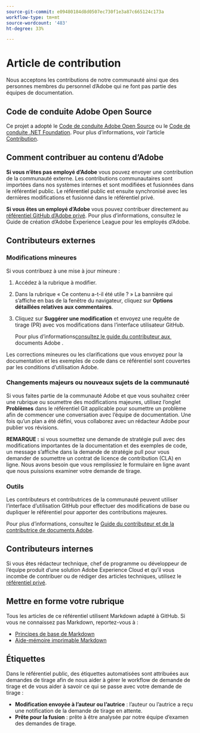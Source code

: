 ```yaml
---
source-git-commit: e09480184d8d0507ec730f1e3a87c665124c173a
workflow-type: tm+mt
source-wordcount: '483'
ht-degree: 33%

---
```

# Article de contribution

Nous acceptons les contributions de notre communauté ainsi que des personnes membres du personnel d’Adobe qui ne font pas partie des équipes de documentation.

## Code de conduite Adobe Open Source

Ce projet a adopté le [Code de conduite Adobe Open Source](code-of-conduct.md) ou le [Code de conduite .NET Foundation](https://dotnetfoundation.org/code-of-conduct). Pour plus d’informations, voir l’article [Contribution](contributing.md).

## Comment contribuer au contenu d’Adobe

**Si vous n’êtes pas employé d’Adobe** vous pouvez envoyer une contribution de la communauté externe. Les contributions communautaires sont importées dans nos systèmes internes et sont modifiées et fusionnées dans le référentiel public. Le référentiel public est ensuite synchronisé avec les dernières modifications et fusionné dans le référentiel privé.

**Si vous êtes un employé d’Adobe** vous pouvez contribuer directement au [référentiel GitHub d’Adobe privé](https://git.corp.adobe.com/AdobeDocs/). Pour plus d’informations, consultez le Guide de création d’Adobe Experience League pour les employés d’Adobe.

## Contributeurs externes

### Modifications mineures

Si vous contribuez à une mise à jour mineure :

1. Accédez à la rubrique à modifier.
1. Dans la rubrique « Ce contenu a-t-il été utile ? » La bannière qui s’affiche en bas de la fenêtre du navigateur, cliquez sur **Options détaillées relatives aux commentaires**.
1. Cliquez sur **Suggérer une modification** et envoyez une requête de tirage (PR) avec vos modifications dans l’interface utilisateur GitHub.

   Pour plus d’informations[&#x200B; consultez le guide du contributeur aux &#x200B;](https://experienceleague.adobe.com/docs/contributor/contributor-guide/introduction.html?lang=fr)documents Adobe .

Les corrections mineures ou les clarifications que vous envoyez pour la documentation et les exemples de code dans ce référentiel sont couvertes par les conditions d’utilisation Adobe.

### Changements majeurs ou nouveaux sujets de la communauté

Si vous faites partie de la communauté Adobe et que vous souhaitez créer une rubrique ou soumettre des modifications majeures, utilisez l’onglet **Problèmes** dans le référentiel Git applicable pour soumettre un problème afin de commencer une conversation avec l’équipe de documentation. Une fois qu’un plan a été défini, vous collaborez avec un rédacteur Adobe pour publier vos révisions.

**REMARQUE :** si vous soumettez une demande de stratégie pull avec des modifications importantes de la documentation et des exemples de code, un message s’affiche dans la demande de stratégie pull pour vous demander de soumettre un contrat de licence de contribution (CLA) en ligne. Nous avons besoin que vous remplissiez le formulaire en ligne avant que nous puissions examiner votre demande de tirage.

### Outils

Les contributeurs et contributrices de la communauté peuvent utiliser l’interface d’utilisation GitHub pour effectuer des modifications de base ou dupliquer le référentiel pour apporter des contributions majeures.

Pour plus d’informations, consultez le [Guide du contributeur et de la contributrice de documents Adobe](https://experienceleague.adobe.com/docs/contributor/contributor-guide/introduction.html?lang=fr).

## Contributeurs internes

Si vous êtes rédacteur technique, chef de programme ou développeur de l’équipe produit d’une solution Adobe Experience Cloud et qu’il vous incombe de contribuer ou de rédiger des articles techniques, utilisez le [référentiel privé](https://git.corp.adobe.com/AdobeDocs).

## Mettre en forme votre rubrique

Tous les articles de ce référentiel utilisent Markdown adapté à GitHub. Si vous ne connaissez pas Markdown, reportez-vous à :

* [Principes de base de Markdown](https://help.github.com/articles/getting-started-with-writing-and-formatting-on-github/)
* [Aide-mémoire imprimable Markdown](https://guides.github.com/pdfs/markdown-cheatsheet-online.pdf)

## Étiquettes

Dans le référentiel public, des étiquettes automatisées sont attribuées aux demandes de tirage afin de nous aider à gérer le workflow de demande de tirage et de vous aider à savoir ce qui se passe avec votre demande de tirage :

* **Modification envoyée à l’auteur ou l’autrice** : l’auteur ou l’autrice a reçu une notification de la demande de tirage en attente.
* **Prête pour la fusion** : prête à être analysée par notre équipe d’examen des demandes de tirage.
